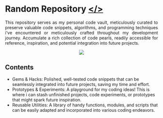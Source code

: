 # Random Repository <a href="https://github.com/rahfianugerah"></></a>

<p align="justify">
  This repository serves as my personal code vault, meticulously curated to preserve valuable code snippets, 
  algorithms, and programming techniques i've encountered or meticulously crafted throughout my development journey.
  Accumulate a rich collection of code pearls, readily accessible for reference, inspiration, and potential integration into future projects.
</p>

<div align="center">
  <img src="https://github.com/rahfianugerah/randomrepo/assets/156213717/32a8c3f8-e802-4251-bc8c-d9dd7a857c45"/>
</div>

## Contents
- Gems & Hacks: Polished, well-tested code snippets that can be seamlessly integrated into future projects, saving my time and effort.
- Prototypes & Experiments: A playground for my coding ideas! This is where i can stash unfinished projects, code experiments, or prototypes that might spark future inspiration.
- Reusable Utilities: A library of handy functions, modules, and scripts that can be easily adapted and incorporated into various coding endeavors.
